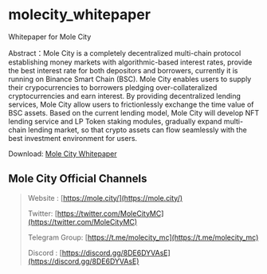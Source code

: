 # molecity_whitepaper
Whitepaper for Mole City

Abstract：Mole City is a completely decentralized multi-chain protocol establishing money markets with algorithmic-based interest rates, provide the best interest rate for both depositors and borrowers, currently it is running on Binance Smart Chain (BSC). Mole City enables users to supply their crypocurrencies to borrowers pledging over-collateralized cryptocurrencies and earn interest. By providing decentralized lending services, Mole City allow users to frictionlessly exchange the time value of BSC assets. Based on the current lending model, Mole City will develop NFT lending service and LP Token staking modules, gradually expand multi-chain lending market, so that crypto assets can flow seamlessly with the best investment environment for users.

Download: [Mole City Whitepaper](https://github.com/mole-city/molecity_whitepaper/raw/main/MoleCityWhitepaper.pdf)

## Mole City Official Channels

> Website : [https://mole.city/](https://mole.city/)  
> 
> Twitter: [https://twitter.com/MoleCityMC](https://twitter.com/MoleCityMC)
> 
> Telegram Group: [https://t.me/molecity_mc](https://t.me/molecity_mc)
> 
> Discord : [https://discord.gg/8DE6DYVAsE](https://discord.gg/8DE6DYVAsE)
>
